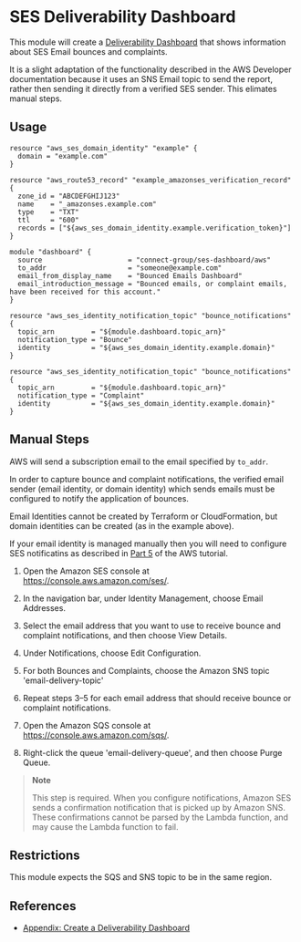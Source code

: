 SES Deliverability Dashboard
============================
This module will create a [Deliverability Dashboard](https://docs.aws.amazon.com/ses/latest/DeveloperGuide/bouncecomplaintdashboard.html) that shows information about SES Email bounces and complaints.

It is a slight adaptation of the functionality described in the AWS Developer documentation because it uses an SNS Email topic to send the report, rather then sending it directly from a verified SES sender.  This elimates manual steps.

Usage
-----
```hcl
resource "aws_ses_domain_identity" "example" {
  domain = "example.com"
}

resource "aws_route53_record" "example_amazonses_verification_record" {
  zone_id = "ABCDEFGHIJ123"
  name    = "_amazonses.example.com"
  type    = "TXT"
  ttl     = "600"
  records = ["${aws_ses_domain_identity.example.verification_token}"]
}

module "dashboard" {
  source                     = "connect-group/ses-dashboard/aws"
  to_addr                    = "someone@example.com"
  email_from_display_name    = "Bounced Emails Dashboard"
  email_introduction_message = "Bounced emails, or complaint emails, have been received for this account."
}

resource "aws_ses_identity_notification_topic" "bounce_notifications" {
  topic_arn         = "${module.dashboard.topic_arn}"
  notification_type = "Bounce"
  identity          = "${aws_ses_domain_identity.example.domain}"
}

resource "aws_ses_identity_notification_topic" "bounce_notifications" {
  topic_arn         = "${module.dashboard.topic_arn}"
  notification_type = "Complaint"
  identity          = "${aws_ses_domain_identity.example.domain}"
}
```

Manual Steps
------------
AWS will send a subscription email to the email specified by `to_addr`.

In order to capture bounce and complaint notifications, the verified email sender (email identity, or domain identity) which sends emails must be configured to notify the application of bounces.  

Email Identities cannot be created by Terraform or CloudFormation, but domain identities can be created (as in the example above).

If your email identity is managed manually then you will need to  configure SES notificatins as described in [Part 5](https://docs.aws.amazon.com/ses/latest/DeveloperGuide/dashboardconfigureSESnotifications.html) of the AWS tutorial.

1. Open the Amazon SES console at https://console.aws.amazon.com/ses/.

2. In the navigation bar, under Identity Management, choose Email Addresses.

3. Select the email address that you want to use to receive bounce and complaint notifications, 
   and then choose View Details.

4. Under Notifications, choose Edit Configuration.

5. For both Bounces and Complaints, choose the Amazon SNS topic 'email-delivery-topic'

6. Repeat steps 3–5 for each email address that should receive bounce or complaint notifications.

7. Open the Amazon SQS console at https://console.aws.amazon.com/sqs/.

8. Right-click the queue 'email-delivery-queue', and then choose Purge Queue.


> **Note**
>
> This step is required. When you configure notifications, Amazon SES sends a confirmation notification that
> is picked up by Amazon SNS. These confirmations cannot be parsed by the Lambda function, and may cause the
> Lambda function to fail.

Restrictions
------------
This module expects the SQS and SNS topic to be in the same region.  

References
----------
* [Appendix: Create a Deliverability Dashboard](https://docs.aws.amazon.com/ses/latest/DeveloperGuide/bouncecomplaintdashboard.html)


